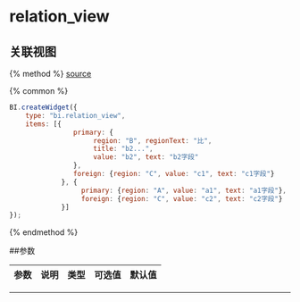 # relation_view

## 关联视图

{% method %}
[source](https://jsfiddle.net/fineui/k19mvL7q/)

{% common %}
```javascript
BI.createWidget({
    type: "bi.relation_view",
    items: [{
                primary: {
                     region: "B", regionText: "比",
                     title: "b2...",
                     value: "b2", text: "b2字段"
                },
                foreign: {region: "C", value: "c1", text: "c1字段"}
             }, {
                  primary: {region: "A", value: "a1", text: "a1字段"},
                  foreign: {region: "C", value: "c2", text: "c2字段"}
             }]
});
```

{% endmethod %}

##参数

| 参数    | 说明           | 类型  | 可选值 | 默认值
| :------ |:-------------  | :-----| :----|:----|



---